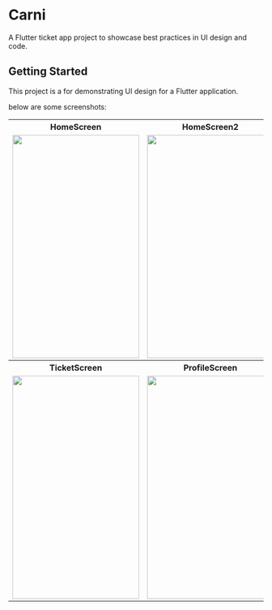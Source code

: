 # Carni

A Flutter ticket app project to showcase best practices in UI design and code.

## Getting Started

This project is a for demonstrating UI design for a Flutter application.

below are some screenshots:

<table>
<tr>
  <th>HomeScreen</th>
  <th>HomeScreen2</th>
  <th>SearchScreen</th>
  <th>SearchScreen2</th>
 </tr>
  <tr>
    <td><img src="https://user-images.githubusercontent.com/44189905/210066379-26fc0a78-234c-42a6-88f3-4218a65ef80f.png" width="250" height="440"></td>
    <td><img src="https://user-images.githubusercontent.com/44189905/210066636-069cb96b-77d3-4620-9230-9aa42ebf168e.png" width="250" height="440"></td>
    <td><img src="https://user-images.githubusercontent.com/44189905/210066687-ccc5109f-e2fa-4359-8987-1a2e193af2c7.png" width="250" height="440"></td>
    <td><img src="https://user-images.githubusercontent.com/44189905/210066728-0763be43-2ed3-41b3-bcec-8b1fc7503bd8.png" width="250" height="440"></td>
  </tr>
  <tr>
      <th>TicketScreen</th>
      <th>ProfileScreen</th>
  </tr>
  <tr>
     <td><img src="https://user-images.githubusercontent.com/44189905/210066801-6f08b5f4-c9f2-4e72-ae7a-ca66b3eb0de8.png" width="250" height="440"></td>
     <td><img src="https://user-images.githubusercontent.com/44189905/210066877-47b59b03-af73-4bee-9dc1-f1bf6aafb19a.png" width="250" height="440"></td>
  </tr>
</table>



